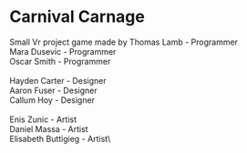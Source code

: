 # Carnival Carnage
Small Vr project game made by
Thomas Lamb - Programmer\
Mara Dusevic - Programmer\
Oscar Smith - Programmer\
\
Hayden Carter - Designer\
Aaron Fuser - Designer\
Callum Hoy - Designer\
\
Enis Zunic - Artist\
Daniel Massa - Artist\
Elisabeth Buttigieg - Artist\
